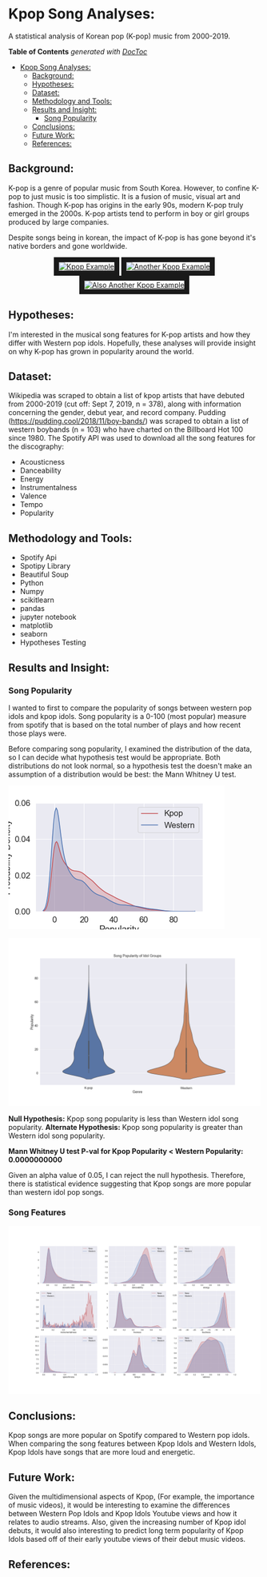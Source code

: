 # Kpop Song Analyses: 
A statistical analysis of Korean pop (K-pop) music from 2000-2019.

<!-- START doctoc generated TOC please keep comment here to allow auto update -->
<!-- DON'T EDIT THIS SECTION, INSTEAD RE-RUN doctoc TO UPDATE -->
**Table of Contents**  *generated with [DocToc](https://github.com/thlorenz/doctoc)*

- [Kpop Song Analyses:](#kpop-song-analyses)
  - [Background:](#background)
  - [Hypotheses:](#hypotheses)
  - [Dataset:](#dataset)
  - [Methodology and Tools:](#methodology-and-tools)
  - [Results and Insight:](#results-and-insight)
    - [Song Popularity](#song-popularity)
  - [Conclusions:](#conclusions)
  - [Future Work:](#future-work)
  - [References:](#references)

<!-- END doctoc generated TOC please keep comment here to allow auto update -->

## Background: 
K-pop is a genre of popular music from South Korea. However, to confine K-pop to just music is too simplistic. It is a fusion of music, visual art and fashion. Though K-pop has origins in the early 90s, modern K-pop truly emerged in the 2000s. K-pop artists tend to perform in boy or girl groups produced by large companies. 

Despite songs being in korean, the impact of K-pop is has gone beyond it's native borders and gone worldwide.

<p align="center"><a href="http://www.youtube.com/watch?feature=player_embedded&v=U7mPqycQ0tQ
" target="_blank"><img src="http://img.youtube.com/vi/U7mPqycQ0tQ/0.jpg" 
alt="Kpop Example" width="240" height="180" border="10" /></a>
<a href="http://www.youtube.com/watch?feature=player_embedded&v=hmE9f-TEutc
" target="_blank"><img src="http://img.youtube.com/vi/hmE9f-TEutc/0.jpg" 
alt="Another Kpop Example" width="240" height="180" border="10" /></a>
<a href="http://www.youtube.com/watch?feature=player_embedded&v=LlQEKB2H7z4
" target="_blank"><img src="http://img.youtube.com/vi/LlQEKB2H7z4/0.jpg" 
alt="Also Another Kpop Example" width="240" height="180" border="10" /></a></p>


## Hypotheses:
I'm interested in the musical song features for K-pop artists and how they differ with Western pop idols. Hopefully, these analyses will provide insight on why K-pop has grown in popularity around the world. 

## Dataset:
Wikipedia was scraped to obtain a list of kpop artists that have debuted from 2000-2019 (cut off: Sept 7, 2019, n = 378), along with information concerning the gender, debut year, and record company. Pudding (https://pudding.cool/2018/11/boy-bands/) was scraped to obtain a list of western boybands (n = 103) who have charted on the Billboard Hot 100 since 1980. The Spotify API was used to download all the song features for the discography:

* Acousticness
* Danceability
* Energy
* Instrumentalness
* Valence
* Tempo
* Popularity

## Methodology and Tools:
* Spotify Api
* Spotipy Library
* Beautiful Soup
* Python
* Numpy
* scikitlearn
* pandas
* jupyter notebook
* matplotlib
* seaborn
* Hypotheses Testing

## Results and Insight:

### Song Popularity 
I wanted to first to compare the popularity of songs between western pop idols and kpop idols. Song popularity is a 0-100 (most popular) measure from spotify that is based on the total number of plays and how recent those plays were. 

Before comparing song popularity, I examined the distribution of the data, so I can decide what hypothesis test would be appropriate. Both distributions do not look normal, so a hypothesis test the doesn't make an assumption of a distribution would be best: the Mann Whitney U test.

![alt text](https://github.com/pugzillo/kpop_song_analyses/blob/master/images/Song_Popularity_Density.png "Logo Title Text 1")

![alt text](https://github.com/pugzillo/kpop_song_analyses/blob/master/images/Song_Popularity_Violin.png "Logo Title Text 1")

__Null Hypothesis:__ Kpop song popularity is less than Western idol song popularity. 
__Alternate Hypothesis:__ Kpop song popularity is greater than Western idol song popularity. 

__Mann Whitney U test P-val for Kpop Popularity < Western Popularity: 0.0000000000__

Given an alpha value of 0.05, I can reject the null hypothesis. Therefore, there is statistical evidence suggesting that Kpop songs are more popular than western idol pop songs. 

### Song Features 

![alt text](https://github.com/pugzillo/kpop_song_analyses/blob/master/images/Song_Features_Density.png "Logo Title Text 1")


## Conclusions:

Kpop songs are more popular on Spotify compared to Western pop idols. When comparing the song features between Kpop Idols and Western Idols, Kpop Idols have songs that are more loud and energetic. 

## Future Work:

Given the multidimensional aspects of Kpop, (For example, the importance of music videos), it would be interesting to examine the differences between Western Pop Idols and Kpop Idols Youtube views and how it relates to audio streams. Also, given the increasing number of Kpop idol debuts, it would also interesting to predict long term popularity of Kpop Idols based off of their early youtube views of their debut music videos.  

## References: 
